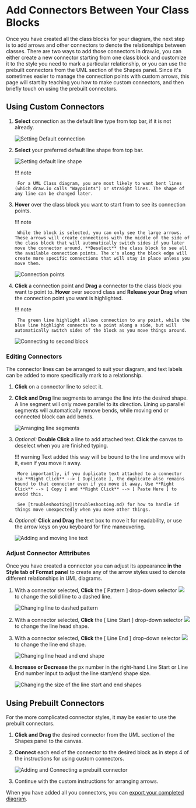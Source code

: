 # Add Connectors Between Your Class Blocks

Once you have created all the class blocks for your diagram, the next step is to add arrows and other connectors to denote the relationships between classes. There are two ways to add those connectors in draw.io, you can either create a new connector starting from one class block and customize it to the style you need to mark a particular relationship, or you can use the prebuilt connectors from the UML section of the Shapes panel. Since it's sometimes easier to manage the connection points with custom arrows, this page will start by teaching you how to make custom connectors, and then briefly touch on using the prebuilt connectors.

## Using Custom Connectors

1. **Select** connection as the default line type from top bar, if it is not already.

    ![Setting Default connection](./assets/default_connector.png "Setting default connection")

2. **Select** your preferred default line shape from top bar. 

    ![Setting default line shape](./assets/default_line_shape.png "Setting default line shape")

    !!! note

        For a UML Class diagram, you are most likely to want bent lines (which draw.io calls "Waypoints") or straight lines. The shape of any line can be changed later.

3. **Hover** over the class block you want to start from to see its connection points.

    !!! note

        While the block is selected, you can only see the large arrows. These arrows will create connections with the middle of the side of the class block that will automatically switch sides if you later move the connector around. **Deselect** the class block to see all the available connection points. The x's along the block edge will create more specific connections that will stay in place unless you move them. 

    ![Connection points](./assets/hover_points.gif "Connection points")

4. **Click** a connection point and **Drag** a connector to the class block you want to point to. **Hover** over second class and **Release your Drag** when  the connection point you want is highlighted.

    !!! note 

        The green line highlight allows connection to any point, while the blue line highlight connects to a point along a side, but will automatically switch sides of the block as you move things around.

    ![Connecting to second block](./assets/connect.gif "Connecting to second block")

### Editing Connectors
The connector lines can be arranged to suit your diagram, and text labels can be added to more specifically mark to a relationship.

1. **Click** on a connector line to select it.

2. **Click and Drag** line segments to arrange the line into the desired shape. A line segment will only move parallel to its direction. Lining up parallel segments will automatically remove bends, while moving end or connected block can add bends.

    ![Arranging line segments](./assets/move_line.gif "Arranging line segments")

3. *Optional:* **Double Click** a line to add attached text. **Click** the canvas to deselect when you are finished typing.

    !!! warning
        Text added this way will be bound to the line and move with it, even if you move it away. 
        
        More importantly, if you duplicate text attached to a connector via **Right Click** --> [ Duplicate ], the duplicate also remains bound to that connector even if you move it away. Use **Right Click** --> [ Copy ] and **Right Click** --> [ Paste Here ] to avoid this. 
        
        See [troubleshooting](troubleshooting.md) for how to handle if things move unexpectedly when you move other things.

5. *Optional:* **Click and Drag** the text box to move it for readability, or use the arrow keys on you keyboard for fine maneuvering.

    ![Adding and moving line text](./assets/add_line_text.gif "Adding and moving line text")

### Adjust Connector Atttributes

Once you have created a connector you can adjust its appearance **in the Style tab of Format panel** to create any of the arrow styles used to denote different relationships in UML diagrams.

1. With a connector selected, **Click** the [ Pattern ] drop-down selector ![](./assets/pattern_dropdown.png) to change the solid line to a dashed line.

    ![Changing line to dashed pattern](./assets/line_pattern.gif "Changing line to dashed pattern")

2. With a connector selected, **Click** the [ Line Start ] drop-down selector ![](./assets/line_start_dropdown.png) to change the line head shape.

3. With a connector selected, **Click** the [ Line End ] drop-down selector ![](./assets/line_end_dropdown.png) to change the line end shape.

    ![Changing line head and end shape](./assets/change_line_ends.gif "Changing line head and end shape")

4.  **Increase or Decrease** the px number in the right-hand Line Start or Line End number input to adjust the line start/end shape size.

    ![Changing the size of the line start and end shapes](./assets/line_ends_sizes.gif "Changing the size of the line start and end shapes")

## Using Prebuilt Connectors

For the more complicated connector styles, it may be easier to use the prebuilt connectors.

1. **Click and Drag** the desired connector from the UML section of the Shapes panel to the canvas.

2. **Connect** each end of the connector to the desired block as in steps 4 of the instructions for using custom connectors.

    ![Adding and Connecting a prebuilt connector](./assets/prebuilt_connector.gif "Adding and Connecting a prebuilt connector")

3. Continue with the custom instructions for arranging arrows.

When you have added all you connectors, you can [export your completed diagram](export.md).